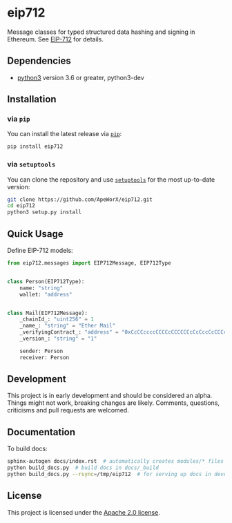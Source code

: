 # eip712

Message classes for typed structured data hashing and signing in Ethereum. See [EIP-712](https://eips.ethereum.org/EIPS/eip-712) for details.

## Dependencies

* [python3](https://www.python.org/downloads) version 3.6 or greater, python3-dev

## Installation

### via `pip`

You can install the latest release via [`pip`](https://pypi.org/project/pip/):

```bash
pip install eip712
```

### via `setuptools`

You can clone the repository and use [`setuptools`](https://github.com/pypa/setuptools) for the most up-to-date version:

```bash
git clone https://github.com/ApeWorX/eip712.git
cd eip712
python3 setup.py install
```

## Quick Usage

Define EIP-712 models:

```python
from eip712.messages import EIP712Message, EIP712Type


class Person(EIP712Type):
    name: "string"
    wallet: "address"


class Mail(EIP712Message):
    _chainId_: "uint256" = 1
    _name_: "string" = "Ether Mail"
    _verifyingContract_: "address" = "0xCcCCccccCCCCcCCCCCCcCcCccCcCCCcCcccccccC"
    _version_: "string" = "1"

    sender: Person
    receiver: Person
```

## Development

This project is in early development and should be considered an alpha.
Things might not work, breaking changes are likely.
Comments, questions, criticisms and pull requests are welcomed.

## Documentation

To build docs:

```bash
sphinx-autogen docs/index.rst  # automatically creates modules/* files
python build_docs.py  # build docs in docs/_build
python build_docs.py --rsync=/tmp/eip712  # for serving up docs in development
```

## License

This project is licensed under the [Apache 2.0 license](https://github.com/ApeWorX/eip712/blob/main/LICENSE).
